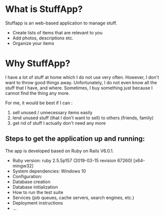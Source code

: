 # What is StuffApp?

Stuffapp is an web-based application to manage stuff. 

* Create lists of items that are relevant to you
* Add photos, descriptions etc.
* Organize your items

# Why StuffApp? 

I have a lot of stuff at home which I do not use very often. However, I don't want to throw good things away. 
Unfortunately, I do not even know all the stuff that I have, and where. Sometimes, I buy something just because I cannot find the thing any more. 

For me, it would be best if I can : 
1. sell unused / unnecessary items easily
2. lend unused stuff (that I don't want to sell) to others (friends, family)
3. get rid of stuff I actually don't need any more

## Steps to get the application up and running: 

The app is developed based on Ruby on Rails V6.0.1.

* Ruby version: ruby 2.5.5p157 (2019-03-15 revision 67260) [x64-mingw32]
* System dependencies: Windows 10
* Configuration: 
* Database creation
* Database initialization
* How to run the test suite
* Services (job queues, cache servers, search engines, etc.)
* Deployment instructions
* ...
